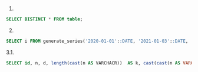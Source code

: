 1.
  ```sql
  SELECT DISTINCT * FROM table;
  ```
2. 
  ```sql
  SELECT i FROM generate_series('2020-01-01'::DATE, '2021-01-03'::DATE, '1 day'::INTERVAL) as t(i);
  ```

3.1.
  ```sql
  SELECT id, n, d, length(cast(n AS VARCHACR))  AS k, cast(cast(n AS VARCHAR) AS INT)+1 AS s FROM task_3;
  ```

